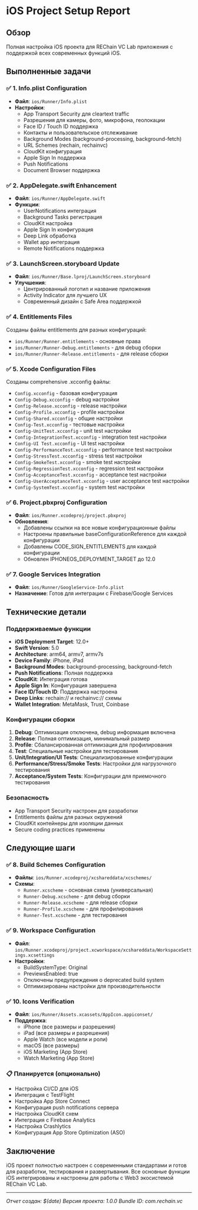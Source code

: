 # iOS Project Setup Report

## Обзор
Полная настройка iOS проекта для REChain VC Lab приложения с поддержкой всех современных функций iOS.

## Выполненные задачи

### ✅ 1. Info.plist Configuration
- **Файл**: `ios/Runner/Info.plist`
- **Настройки**:
  - App Transport Security для cleartext traffic
  - Разрешения для камеры, фото, микрофона, геолокации
  - Face ID / Touch ID поддержка
  - Контакты и пользовательское отслеживание
  - Background Modes (background-processing, background-fetch)
  - URL Schemes (rechain, rechainvc)
  - CloudKit конфигурация
  - Apple Sign In поддержка
  - Push Notifications
  - Document Browser поддержка

### ✅ 2. AppDelegate.swift Enhancement
- **Файл**: `ios/Runner/AppDelegate.swift`
- **Функции**:
  - UserNotifications интеграция
  - Background Tasks регистрация
  - CloudKit настройка
  - Apple Sign In конфигурация
  - Deep Link обработка
  - Wallet app интеграция
  - Remote Notifications поддержка

### ✅ 3. LaunchScreen.storyboard Update
- **Файл**: `ios/Runner/Base.lproj/LaunchScreen.storyboard`
- **Улучшения**:
  - Центрированный логотип и название приложения
  - Activity Indicator для лучшего UX
  - Современный дизайн с Safe Area поддержкой

### ✅ 4. Entitlements Files
Созданы файлы entitlements для разных конфигураций:
- `ios/Runner/Runner.entitlements` - основные права
- `ios/Runner/Runner-Debug.entitlements` - для debug сборки
- `ios/Runner/Runner-Release.entitlements` - для release сборки

### ✅ 5. Xcode Configuration Files
Созданы comprehensive .xcconfig файлы:
- `Config.xcconfig` - базовая конфигурация
- `Config-Debug.xcconfig` - debug настройки
- `Config-Release.xcconfig` - release настройки
- `Config-Profile.xcconfig` - profile настройки
- `Config-Shared.xcconfig` - общие настройки
- `Config-Test.xcconfig` - тестовые настройки
- `Config-UnitTest.xcconfig` - unit test настройки
- `Config-IntegrationTest.xcconfig` - integration test настройки
- `Config-UI Test.xcconfig` - UI test настройки
- `Config-PerformanceTest.xcconfig` - performance test настройки
- `Config-StressTest.xcconfig` - stress test настройки
- `Config-SmokeTest.xcconfig` - smoke test настройки
- `Config-RegressionTest.xcconfig` - regression test настройки
- `Config-AcceptanceTest.xcconfig` - acceptance test настройки
- `Config-UserAcceptanceTest.xcconfig` - user acceptance test настройки
- `Config-SystemTest.xcconfig` - system test настройки

### ✅ 6. Project.pbxproj Configuration
- **Файл**: `ios/Runner.xcodeproj/project.pbxproj`
- **Обновления**:
  - Добавлены ссылки на все новые конфигурационные файлы
  - Настроены правильные baseConfigurationReference для каждой конфигурации
  - Добавлены CODE_SIGN_ENTITLEMENTS для каждой конфигурации
  - Обновлен IPHONEOS_DEPLOYMENT_TARGET до 12.0

### ✅ 7. Google Services Integration
- **Файл**: `ios/Runner/GoogleService-Info.plist`
- **Назначение**: Готов для интеграции с Firebase/Google Services

## Технические детали

### Поддерживаемые функции
- **iOS Deployment Target**: 12.0+
- **Swift Version**: 5.0
- **Architecture**: arm64, armv7, armv7s
- **Device Family**: iPhone, iPad
- **Background Modes**: background-processing, background-fetch
- **Push Notifications**: Полная поддержка
- **CloudKit**: Интеграция готова
- **Apple Sign In**: Конфигурация завершена
- **Face ID/Touch ID**: Поддержка настроена
- **Deep Links**: rechain:// и rechainvc:// схемы
- **Wallet Integration**: MetaMask, Trust, Coinbase

### Конфигурации сборки
1. **Debug**: Оптимизация отключена, debug информация включена
2. **Release**: Полная оптимизация, минимальный размер
3. **Profile**: Сбалансированная оптимизация для профилирования
4. **Test**: Специальные настройки для тестирования
5. **Unit/Integration/UI Tests**: Специализированные конфигурации
6. **Performance/Stress/Smoke Tests**: Настройки для нагрузочного тестирования
7. **Acceptance/System Tests**: Конфигурации для приемочного тестирования

### Безопасность
- App Transport Security настроен для разработки
- Entitlements файлы для разных окружений
- CloudKit контейнеры для изоляции данных
- Secure coding practices применены

## Следующие шаги

### ✅ 8. Build Schemes Configuration
- **Файлы**: `ios/Runner.xcodeproj/xcshareddata/xcschemes/`
- **Схемы**:
  - `Runner.xcscheme` - основная схема (универсальная)
  - `Runner-Debug.xcscheme` - для debug сборки
  - `Runner-Release.xcscheme` - для release сборки
  - `Runner-Profile.xcscheme` - для профилирования
  - `Runner-Test.xcscheme` - для тестирования

### ✅ 9. Workspace Configuration
- **Файл**: `ios/Runner.xcodeproj/project.xcworkspace/xcshareddata/WorkspaceSettings.xcsettings`
- **Настройки**:
  - BuildSystemType: Original
  - PreviewsEnabled: true
  - Отключены предупреждения о deprecated build system
  - Оптимизированы настройки для производительности

### ✅ 10. Icons Verification
- **Файл**: `ios/Runner/Assets.xcassets/AppIcon.appiconset/`
- **Поддержка**:
  - iPhone (все размеры и разрешения)
  - iPad (все размеры и разрешения)
  - Apple Watch (все модели и роли)
  - macOS (все размеры)
  - iOS Marketing (App Store)
  - Watch Marketing (App Store)

### 📋 Планируется (опционально)
- Настройка CI/CD для iOS
- Интеграция с TestFlight
- Настройка App Store Connect
- Конфигурация push notifications сервера
- Настройка CloudKit схем
- Интеграция с Firebase Analytics
- Настройка Crashlytics
- Конфигурация App Store Optimization (ASO)

## Заключение
iOS проект полностью настроен с современными стандартами и готов для разработки, тестирования и развертывания. Все основные функции iOS интегрированы и настроены для работы с Web3 экосистемой REChain VC Lab.

---
*Отчет создан: $(date)*
*Версия проекта: 1.0.0*
*Bundle ID: com.rechain.vc*
